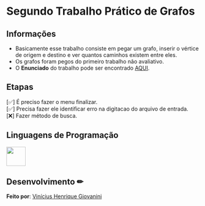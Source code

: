 # Segundo Trabalho Prático de Grafos  

## Informações

- Basicamente esse trabalho consiste em pegar um grafo, inserir o vértice de origem e destino e ver quantos caminhos existem entre eles.  
- Os grafos foram pegos do primeiro trabalho não avaliativo.  
- O **Enunciado** do trabalho pode ser encontrado [AQUI](doc/tgc-cc-tp02-2022-02.pdf).  

## Etapas

[✅] É preciso fazer o menu finalizar.  
[✅] Precisa fazer ele identificar erro na digitacao do arquivo de entrada.  
[❌] Fazer método de busca.  

## Linguagens de Programação

<img src="https://cdn.jsdelivr.net/gh/devicons/devicon/icons/csharp/csharp-original.svg" width="50px"/>

## Desenvolvimento ✏

**Feito por**: [Vinícius Henrique Giovanini](https://github.com/viniciushgiovanini)